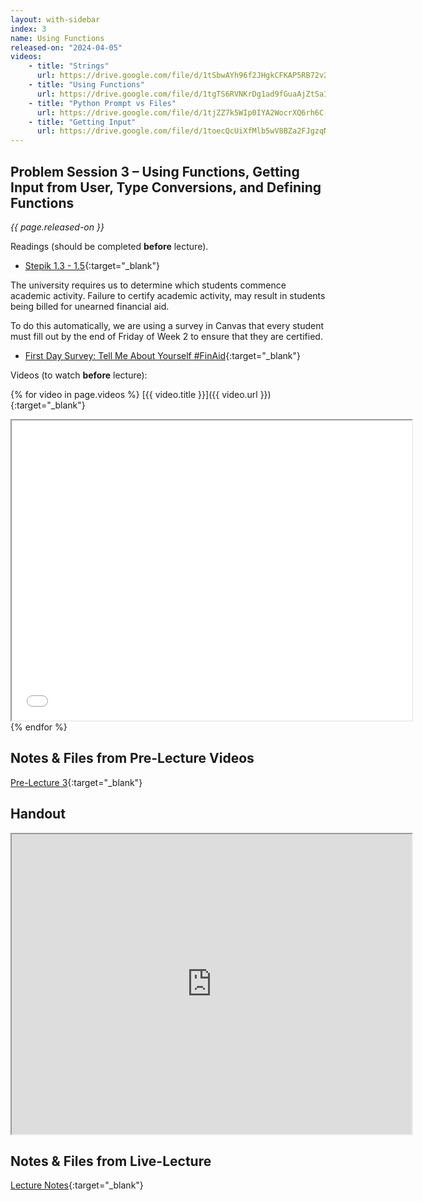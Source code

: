```yaml
---
layout: with-sidebar
index: 3
name: Using Functions
released-on: "2024-04-05"
videos:
    - title: "Strings"
      url: https://drive.google.com/file/d/1tSbwAYh96f2JHgkCFKAP5RB72v2rGr7p
    - title: "Using Functions"
      url: https://drive.google.com/file/d/1tgTS6RVNKrDg1ad9fGuaAjZtSaIiSBIA
    - title: "Python Prompt vs Files"
      url: https://drive.google.com/file/d/1tjZZ7k5WIp0IYA2WocrXQ6rh6C-jhRcf
    - title: "Getting Input"
      url: https://drive.google.com/file/d/1toecQcUiXfMlb5wV8BZa2FJgzqNi8ZZy
---
```


## Problem Session 3 – Using Functions, Getting Input from User, Type Conversions, and Defining Functions

_{{ page.released-on }}_

Readings (should be completed **before** lecture). 
- [Stepik 1.3 - 1.5](https://stepik.org/lesson/567165/step/1?unit=561438){:target="_blank"}

The university requires us to determine which students commence academic activity. Failure to certify academic activity, may result in students being billed for unearned financial aid.

To do this automatically, we are using a survey in Canvas that every student must fill out by the end of Friday of Week 2 to ensure that they are certified.
- [First Day Survey: Tell Me About Yourself #FinAid](https://canvas.ucsd.edu/courses/54799/quizzes/170078){:target="_blank"}

Videos (to watch **before** lecture):

{% for video in page.videos %}
[{{ video.title }}]({{ video.url }}){:target="_blank"}

<iframe src="{{ video.url }}/preview" width="640" height="480" allow="autoplay"></iframe>
{% endfor %}

## Notes & Files from Pre-Lecture Videos

[Pre-Lecture 3](https://github.com/ucsd-cse8a-sp24/ucsd-cse8a-sp24.github.io/tree/main/_pre-lectures/lecture-03){:target="_blank"}

## Handout

<iframe src="https://drive.google.com/file/d/17Jsgceo-KQ8WoLvc2JQt5gF0xDqi66sE/preview" width="640" height="480" allow="autoplay"></iframe>

## Notes & Files from Live-Lecture

[Lecture Notes](https://drive.google.com/drive/folders/13yVCcRiJGDbophrU16ZUZ_29p49J6rdD?usp=sharing){:target="_blank"}
